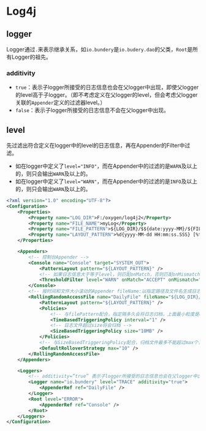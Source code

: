 # Log4j

## logger
Logger通过`.`来表示继承关系，如`io.bundery`是`io.budery.dao`的父类，`Root`是所有Logger的祖先。

### additivity

- `true`：表示子logger所接受的日志信息也会在父logger中出现，即使父logger的level高于子logger。（即不考虑定义在父logger的level，但会考虑父logger关联的`Appender`定义的过滤器level。）
- `false`：表示子logger所接受的日志信息不会在父logger中出现。

## level
先过滤出符合定义在logger中的level的日志信息，再在Appender的Filter中过滤。

- 如在logger中定义了`level="INFO"`，而在Appender中的过滤的是`WARN`及以上的，则只会输出`WARN`及以上的。
- 如在logger中定义了`level="WARN"`，而在Appender中的过滤的是`INFO`及以上的，则只会输出`WARN`及以上的。

```xml
<?xml version="1.0" encoding="UTF-8"?>
<Configuration>
	<Properties>
		<Property name="LOG_DIR">F:/oxygen/log4j2</Property>
		<Property name="FILE_NAME">myLog</Property>
		<Property name="FILE_PATTERN">${LOG_DIR}/$${date:yyyy-MM}/${FILE_NAME}-%d{yyyy-MM-dd}-%i.log</Property>
		<Property name="LAYOUT_PATTERN">%d{yyyy-MM-dd HH:mm:ss.SSS} [%t] %-5level %logger{36} - %msg%n</Property>
	</Properties>

	<Appenders>
		<!-- 控制台Appender -->
		<Console name="Console" target="SYSTEM_OUT">
			<PatternLayout pattern="${LAYOUT_PATTERN}" />
			<!-- 如果日志信息大于等于level，则匹配onMatch，否则匹配onMismatch -->
			<ThresholdFilter level="WARN" onMatch="ACCEPT" onMismatch="DENY" />
		</Console>
		<!-- 按时间和文件大小滚动的Appender fileName:以指定路径及文件名生成日志文件；filePattern:指定日志归档时的路径及文件名 -->
		<RollingRandomAccessFile name="DailyFile" fileName="${LOG_DIR}/${FILE_NAME}.log" filePattern="${FILE_PATTERN}">
			<PatternLayout pattern="${LAYOUT_PATTERN}" />
			<Policies>
				<!-- 与filePattern配合，指定隔多久会将日志归档，上面最小粒度是dd，即隔一天归档一份日志 -->
				<TimeBasedTriggeringPolicy interval="1" />
				<!-- 日志文件超过size将会归档 -->
				<SizeBasedTriggeringPolicy size="10MB" />
			</Policies>
			<!-- 与SizeBasedTriggeringPolicy配合，归档文件最多不能超过max个，否则新归档覆盖旧归档文件，filePattern的%i就是归档文件的索引 -->
			<DefaultRolloverStrategy max="10" />
		</RollingRandomAccessFile>
	</Appenders>

	<Loggers>
		<!-- additivity=”true” 表示子logger所接受的日志信息也会在父logger中出现，即使父logger的level高于子logger。-->
		<Logger name="io.bundery" level="TRACE" additivity="true">
			<AppenderRef ref="DailyFile" />
		</Logger>
		<Root level="ERROR">
			<AppenderRef ref="Console" />
		</Root>
	</Loggers>
</Configuration>
```
